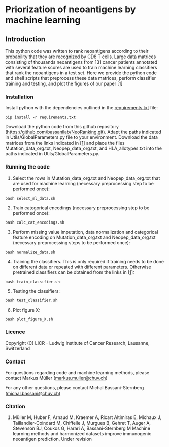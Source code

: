 # Priorization of neoantigens by machine learning

## Introduction
This python code was written to rank neoantigens according to their probability that they are recognized by CD8 T cells. Large data matrices consisting of thousands neoantigens from 131 cancer patients annotated with several feature scores are used to train machine learning classifiers that rank the neoantigens in a test set. Here we provide the python code and shell scripts that preprocess these data matrices, perform classifier training and testing, and plot the figures of our paper [[1](#Citation)]

### Installation

Install python with the dependencies outlined in the [requirements.txt](https://github.com/bassanilab/NeoRanking/blob/master/requirements.txt) file:
```
pip install -r requirements.txt
```
Download the python code from this github repository (https://github.com/bassanilab/NeoRanking.git). Adapt the paths indicated in Utils/GlobalParameters.py file to your environment. Download the data matrices from the links indicated in [[1](#Citation)] and place the files Mutation_data_org.txt, Neopep_data_org.txt, and HLA_allotypes.txt into the paths indicated in Utils/GlobalParameters.py.

### Running the code

1) Select the rows in Mutation_data_org.txt and Neopep_data_org.txt that are used for machine learning (necessary preprocessing step to be performed once):
```
bash select_ml_data.sh
```
2) Train categorical encodings (necessary preprocessing step to be performed once): 
```
bash calc_cat_encodings.sh
```
3) Perform missing value imputation, data normalization and categorical feature encoding on Mutation_data_org.txt and Neopep_data_org.txt (necessary preprocessing steps to be performed once): 
```
bash normalize_data.sh
```
4) Training the classifiers. This is only required if training needs to be done on different data or repeated with different parameters. Otherwise pretrained classifiers can be obtained from the links in [[1](#Citation)]: 
```
bash train_classifier.sh
```
5) Testing the classifiers: 
```
bash test_classifier.sh
```
6) Plot figure X: 
```
bash plot_figure_X.sh
```
### Licence

Copyright (C) LICR - Ludwig Institute of Cancer Research, Lausanne, Switzerland

### Contact

For questions regarding code and machine learning methods, please contact Markus Müller (markus.muller@chuv.ch)

For any other questions, please contact Michal Bassani-Sternberg (michal.bassani@chuv.ch)

### Citation

1. Müller M, Huber F, Arnaud M, Kraemer A, Ricart Altimiras E, Michaux J, Taillandier-Coindard M, Chiffelle J, Murgues B, Gehret T, Auger A, Stevenson BJ, Coukos G, Harari A, Bassani-Sternberg M
Machine learning methods and harmonized datasets improve immunogenic neoantigen prediction, Under revision

